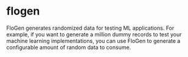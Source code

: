 # flogen
FloGen generates randomized data for testing ML applications. For example, if you want to generate a million dummy records to test your machine learning implementations, you can use FloGen to generate a configurable amount of random data to consume.
